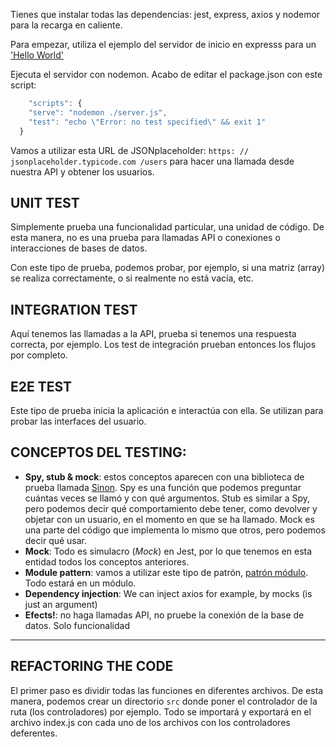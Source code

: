 Tienes que instalar todas las dependencias: jest, express, axios y nodemor para la recarga en caliente.

Para empezar, utiliza el ejemplo del servidor de inicio en expresss para un ['Hello World'](https://expressjs.com/es/starter/hello-world.html)

Ejecuta el servidor con nodemon. Acabo de editar el package.json con este script:

```js
    "scripts": {
    "serve": "nodemon ./server.js",
    "test": "echo \"Error: no test specified\" && exit 1"
  }
```

Vamos a utilizar esta URL de JSONplaceholder: `https: // jsonplaceholder.typicode.com /users` para hacer una llamada desde nuestra API y obtener los usuarios.

## UNIT TEST

Simplemente prueba una funcionalidad particular, una unidad de código. De esta manera, no es una prueba para llamadas API o conexiones o interacciones de bases de datos.

Con este tipo de prueba, podemos probar, por ejemplo, si una matriz (array) se realiza correctamente, o si realmente no está vacía, etc.

## INTEGRATION TEST

Aquí tenemos las llamadas a la API, prueba si tenemos una respuesta correcta, por ejemplo. Los test de integración prueban entonces los flujos por completo.

## E2E TEST

Este tipo de prueba inicia la aplicación e interactúa con ella. Se utilizan para probar las interfaces del usuario.

## CONCEPTOS DEL TESTING:

- **Spy, stub & mock**: estos conceptos aparecen con una biblioteca de prueba llamada [Sinon](). Spy es una función que podemos preguntar cuántas veces se llamó y con qué argumentos. Stub es similar a Spy, pero podemos decir qué comportamiento debe tener, como devolver y objetar con un usuario, en el momento en que se ha llamado. Mock es una parte del código que implementa lo mismo que otros, pero podemos decir qué usar.
- **Mock**: Todo es simulacro (_Mock_) en Jest, por lo que tenemos en esta entidad todos los conceptos anteriores.
- **Module pattern**: vamos a utilizar este tipo de patrón, [patrón módulo](https://medium.com/@gloriafercu/el-patr%C3%B3n-m%C3%B3dulo-en-javascript-1cd012a30ad). Todo estará en un módulo.
- **Dependency injection**: We can inject axios for example, by mocks (is just an argument)
- **Efects!**: no haga llamadas API, no pruebe la conexión de la base de datos. Solo funcionalidad

---

## REFACTORING THE CODE

El primer paso es dividir todas las funciones en diferentes archivos. De esta manera, podemos crear un directorio `src` donde poner el controlador de la ruta (los controladores) por ejemplo. Todo se importará y exportará en el archivo index.js con cada uno de los archivos con los controladores deferentes.
